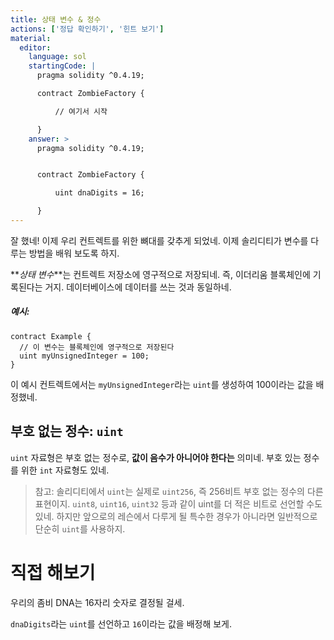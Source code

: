 ```yaml
---
title: 상태 변수 & 정수
actions: ['정답 확인하기', '힌트 보기']
material:
  editor:
    language: sol
    startingCode: |
      pragma solidity ^0.4.19;

      contract ZombieFactory {

          // 여기서 시작

      }
    answer: >
      pragma solidity ^0.4.19;


      contract ZombieFactory {

          uint dnaDigits = 16;

      }
---
```


잘 했네! 이제 우리 컨트렉트를 위한 뼈대를 갖추게 되었네. 이제 솔리디티가 변수를 다루는 방법을 배워 보도록 하지.

**_상태 변수_**는 컨트렉트 저장소에 영구적으로 저장되네. 즉, 이더리움 블록체인에 기록된다는 거지. 데이터베이스에 데이터를 쓰는 것과 동일하네.

##### 예시:
```
contract Example {
  // 이 변수는 블록체인에 영구적으로 저장된다
  uint myUnsignedInteger = 100;
}
```

이 예시 컨트렉트에서는 `myUnsignedInteger`라는 `uint`를 생성하여 100이라는 값을 배정했네.

## 부호 없는 정수: `uint`

 `uint` 자료형은 부호 없는 정수로, **값이 음수가 아니어야 한다는** 의미네. 부호 있는 정수를 위한 `int` 자료형도 있네.

> 참고: 솔리디티에서 `uint`는 실제로 `uint256`, 즉 256비트 부호 없는 정수의 다른 표현이지. `uint8`, `uint16`, `uint32` 등과 같이 uint를 더 적은 비트로 선언할 수도 있네. 하지만 앞으로의 레슨에서 다루게 될 특수한 경우가 아니라면 일반적으로 단순히 `uint`를 사용하지. 

# 직접 해보기 

우리의 좀비 DNA는 16자리 숫자로 결정될 걸세. 

`dnaDigits`라는 `uint`를 선언하고 `16`이라는 값을 배정해 보게.
